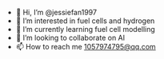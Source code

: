 - 👋 Hi, I’m @jessiefan1997
- 👀 I’m interested in fuel cells and hydrogen
- 🌱 I’m currently learning fuel cell modelling
- 💞️ I’m looking to collaborate on  AI
- 📫 How to reach me 1057974795@qq.com

<!---
jessiefan1997/jessiefan1997 is a ✨ special ✨ repository because its `README.md` (this file) appears on your GitHub profile.
You can click the Preview link to take a look at your changes.
--->
